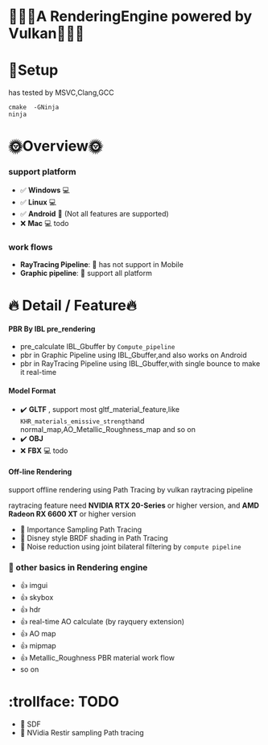 # 🤷🏼‍♂️A RenderingEngine powered by Vulkan🤷🏼‍♂️

# 🔨Setup
has tested by MSVC,Clang,GCC
```
cmake  -GNinja 
ninja
```



# 🌞Overview🌞

### support platform

- :white_check_mark: **Windows** 💻
- :white_check_mark: **Linux** 💻
- :white_check_mark: **Android** 📱 (Not all features are supported)
- :x: **Mac** 💻 todo


### work flows
- **RayTracing Pipeline**:  :pray: has not support in Mobile
- **Graphic pipeline**:  :muscle: support all platform


# :fire:  Detail  /  Feature:fire:

#### PBR By IBL pre_rendering
- pre_calculate IBL_Gbuffer by `Compute_pipeline`
- pbr in Graphic Pipeline using IBL_Gbuffer,and also works on Android
- pbr in RayTracing Pipeline using IBL_Gbuffer,with single bounce to make it real-time

#### Model Format
- :heavy_check_mark: **GLTF** , support most gltf_material_feature,like `KHR_materials_emissive_strength`and normal_map,AO_Metallic_Roughness_map and so on
- :heavy_check_mark: **OBJ**
- :x: **FBX** 💻 todo

#### Off-line Rendering 
support offline rendering using Path Tracing by vulkan raytracing pipeline

raytracing feature need **NVIDIA RTX 20-Series** or higher version, and **AMD Radeon RX 6600 XT** or higher version
 - :star2: Importance Sampling Path Tracing  
 - :star2: Disney style BRDF shading in Path Tracing
 - :star2: Noise reduction using joint bilateral filtering by `compute pipeline` 

### :rainbow: other basics in Rendering engine 
- :+1: imgui
- :+1: skybox
- :+1: hdr
- :+1: real-time AO calculate (by rayquery extension)
- :+1: AO map
- :+1: mipmap
- :+1: Metallic_Roughness PBR material work flow
- so on


# :trollface: TODO
- :bookmark: SDF
- :bookmark: NVidia Restir sampling Path tracing